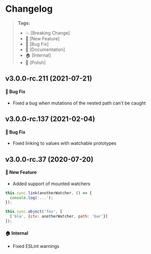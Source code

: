 Changelog
=========

> **Tags:**
> - :boom:       [Breaking Change]
> - :rocket:     [New Feature]
> - :bug:        [Bug Fix]
> - :memo:       [Documentation]
> - :house:      [Internal]
> - :nail_care:  [Polish]

## v3.0.0-rc.211 (2021-07-21)

#### :bug: Bug Fix

* Fixed a bug when mutations of the nested path can't be caught

## v3.0.0-rc.137 (2021-02-04)

#### :rocket: Bug Fix

* Fixed linking to values with watchable prototypes

## v3.0.0-rc.37 (2020-07-20)

#### :rocket: New Feature

* Added support of mounted watchers

```js
this.sync.link(anotherWatcher, () => {
  console.log('...');
});

this.sync.object('foo', [
  ['bla', {ctx: anotherWatcher, path: 'bar'}]
]);
```

#### :house: Internal

* Fixed ESLint warnings
